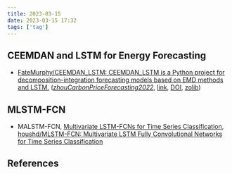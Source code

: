 ```yaml
---
title: 2023-03-15
date: 2023-03-15 17:32
tags: ['tag']
---
```


## CEEMDAN and LSTM for Energy Forecasting

- [FateMurphy/CEEMDAN\_LSTM: CEEMDAN\_LSTM is a Python project for decomposition-integration forecasting models based on EMD methods and LSTM.](https://github.com/FateMurphy/CEEMDAN_LSTM/tree/main) (_[zhouCarbonPriceForecasting2022](zotero://select/library/items/7CGB89GB)_, [link](), [DOI](https://doi.org/10.1016/j.apenergy.2022.118601), [zolib](https://www.zotero.org/irosyadi/items/7CGB89GB))

## MLSTM-FCN

- MALSTM-FCN, [Multivariate LSTM-FCNs for Time Series Classification](https://arxiv.org/abs/1801.04503v2), [houshd/MLSTM-FCN: Multivariate LSTM Fully Convolutional Networks for Time Series Classification](https://github.com/houshd/MLSTM-FCN)

## References
